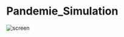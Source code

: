 # Pandemie_Simulation
 
![screen](https://github.com/ginex11/COVID19_Simulation/blob/master/Vorschau.png)
